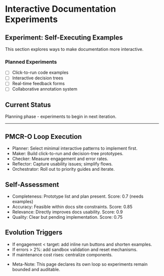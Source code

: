 # Interactive Documentation Experiments

## Experiment: Self-Executing Examples

This section explores ways to make documentation more interactive.

### Planned Experiments

- [ ] Click-to-run code examples
- [ ] Interactive decision trees
- [ ] Real-time feedback forms
- [ ] Collaborative annotation system

## Current Status

Planning phase - experiments to begin in next iteration.

---

## PMCR-O Loop Execution
- Planner: Select minimal interactive patterns to implement first.
- Maker: Build click-to-run and decision-tree prototypes.
- Checker: Measure engagement and error rates.
- Reflector: Capture usability issues; simplify flows.
- Orchestrator: Roll out to priority guides and iterate.

## Self-Assessment
- Completeness: Prototype list and plan present. Score: 0.7 (needs examples)
- Accuracy: Feasible within docs site constraints. Score: 0.85
- Relevance: Directly improves docs usability. Score: 0.9
- Quality: Clear but pending implementation. Score: 0.75

## Evolution Triggers
- If engagement < target: add inline run buttons and shorten examples.
- If errors > 2%: add sandbox validation and reset mechanisms.
- If maintenance cost rises: centralize components.

* Meta-Note: This page declares its own loop so experiments remain bounded and auditable.
